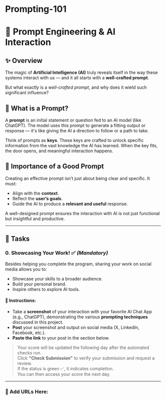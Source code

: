 # Prompting-101

# 🧠 Prompt Engineering & AI Interaction

## ✨ Overview

The magic of **Artificial Intelligence (AI)** truly reveals itself in the way these systems interact with us — and it all starts with a **well-crafted prompt**.

But what exactly is a *well-crafted prompt*, and why does it wield such significant influence?

## 🧾 What is a Prompt?

A **prompt** is an initial statement or question fed to an AI model (like ChatGPT). The model uses this prompt to generate a fitting output or response — it's like giving the AI a direction to follow or a path to take.

Think of prompts as **keys**. These keys are crafted to unlock specific information from the vast knowledge the AI has learned. When the key fits, the door opens, and meaningful interaction happens.

## 🎯 Importance of a Good Prompt

Creating an effective prompt isn’t just about being clear and specific. It must:
- Align with the **context**.
- Reflect the **user’s goals**.
- Guide the AI to produce a **relevant and useful** response.

A well-designed prompt ensures the interaction with AI is not just functional but insightful and productive.

---

## 📝 Tasks

### 0. Showcasing Your Work! ✅ *(Mandatory)*

Besides helping you complete the program, sharing your work on social media allows you to:
- Showcase your skills to a broader audience.
- Build your personal brand.
- Inspire others to explore AI tools.

#### 🧾 Instructions:
- Take a **screenshot** of your interaction with your favorite AI Chat App (e.g., ChatGPT), demonstrating the various **prompting techniques** discussed in this project.
- **Post** your screenshot and output on social media (X, LinkedIn, Facebook, etc.).
- **Paste the link** to your post in the section below.

> Your score will be updated the following day after the automated checks run.  
Click **"Check Submission"** to verify your submission and request a review.  
If the status is green ✅, it indicates completion.  
You can then access your score the next day.

---

### 🔗 Add URLs Here:

